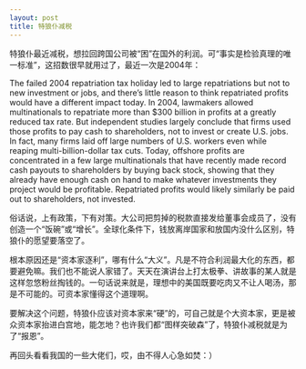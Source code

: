 ```yaml
---
layout: post
title: 特狼仆减税
---
```


特狼仆最近减税，想拉回跨国公司被“困”在国外的利润。可“事实是检验真理的唯一标准”，这招数很早就用过了，最近一次是2004年：

The failed 2004 repatriation tax holiday led to large repatriations but not to new investment or jobs, and there’s little reason to think repatriated profits would have a different impact today. In 2004, lawmakers allowed multinationals to repatriate more than $300 billion in profits at a greatly reduced tax rate. But independent studies largely conclude that firms used those profits to pay cash to shareholders, not to invest or create U.S. jobs. In fact, many firms laid off large numbers of U.S. workers even while reaping multi-billion-dollar tax cuts. Today, offshore profits are concentrated in a few large multinationals that have recently made record cash payouts to shareholders by buying back stock, showing that they already have enough cash on hand to make whatever investments they project would be profitable. Repatriated profits would likely similarly be paid out to shareholders, not invested.

俗话说，上有政策，下有对策。大公司把剪掉的税款直接发给董事会成员了，没有创造一个“饭碗”或“增长”。全球化条件下，钱放离岸国家和放国内没什么区别，特狼仆的愿望要落空了。

根本原因还是“资本家逐利”，哪有什么“大义”。凡是不符合利润最大化的东西，都要避免嘛。我们也不能说人家错了。天天在演讲台上打太极拳、讲故事的某人就是这样忽悠粉丝掏钱的。一句话说来就是，理想中的美国既要吃肉又不让人喝汤，那是不可能的。可资本家懂得这个道理啊。

要解决这个问题，特狼仆应该对资本家来“硬”的，可自己就是个大资本家，更是被众资本家抬进白宫地，能怎地？也许我们都“图样突破森”了，特狼仆减税就是为了“报恩”。

再回头看看我国的一些大佬们，哎，由不得人心急如焚：）